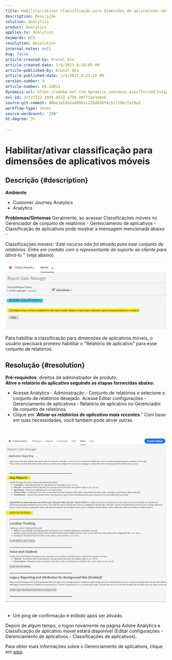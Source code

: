```yaml
---
title: Habilitar/ativar classificação para dimensões de aplicativos móveis
description: Descrição
solution: Analytics
product: Analytics
applies-to: Analytics
keywords: KCS
resolution: Resolution
internal-notes: null
bug: false
article-created-by: Krunal Oza
article-created-date: 1/4/2023 8:10:05 AM
article-published-by: Krunal Oza
article-published-date: 1/4/2023 8:23:18 AM
version-number: 4
article-number: KA-18011
dynamics-url: https://adobe-ent.crm.dynamics.com/main.aspx?forceUCI=1&pagetype=entityrecord&etn=knowledgearticle&id=abc8232e-078c-ed11-81ac-6045bd0063aa
exl-id: 7ef1ff22-2035-4522-a756-30ff2ae3e6e8
source-git-commit: 80be1a59aeadd9b1c22dd038f4c51728bcfa29a3
workflow-type: tm+mt
source-wordcount: '258'
ht-degree: 3%

---
```


# Habilitar/ativar classificação para dimensões de aplicativos móveis

## Descrição {#description}

<b>Ambiente</b>
- Customer Journey Analytics
- Analytics



<b>Problemas/Sintomas</b>
Geralmente, ao acessar Classificações móveis no Gerenciador de conjunto de relatórios - Gerenciamento de aplicativos - Classificação de aplicativos pode mostrar a mensagem mencionada abaixo -

Classificações móveis: &#39;*Este recurso não foi ativado para este conjunto de relatórios. Entre em contato com o representante do suporte ao cliente para ativá-lo.*&quot; (veja abaixo).

![](assets/___acc8232e-078c-ed11-81ac-6045bd0063aa___.png)

Para habilitar a classificação para dimensões de aplicativos móveis, o usuário precisará primeiro habilitar o &quot;Relatório de aplicativo&quot; para esse conjunto de relatórios.


## Resolução {#resolution}

<b>Pré-requisitos</b>: direitos de administrador de produto.<br><b>Ative o relatório do aplicativo seguindo as etapas fornecidas abaixo:</b>
- Acesse Analytics - Administração - Conjunto de relatórios e selecione o conjunto de relatórios desejado. Acesse Editar configurações - Gerenciamento de aplicativos -<b> </b>Relatório de aplicativo no Gerenciador de conjunto de relatórios.
- Clique em &#39;<b>*Ativar os relatórios de aplicativo mais recentes</b>*.&quot; Com base em suas necessidades, você também pode ativar outras.

<br> <br>![](assets/0ae3ca9c-b68f-ec11-b400-00224804a35d.png)
 
- Um ping de confirmação é exibido após ser ativado.


Depois de algum tempo, o logon novamente na página Adobe Analytics e Classificação de aplicativo móvel estará disponível (Editar configurações - Gerenciamento de aplicativos - Classificações de aplicativos).

Para obter mais informações sobre o Gerenciamento de aplicativos, clique em [aqui](https://nam04.safelinks.protection.outlook.com/?url=https%3A%2F%2Fexperienceleague.adobe.com%2Fdocs%2Fanalytics%2Fadmin%2Fadmin-tools%2Fmobile-management.html%3Flang%3Den&amp;amp;data=04%7C01%7Cnilotpalb%40adobe.com%7C3c1d5032d121424be46208d9f1d8905c%7Cfa7b1b5a7b34438794aed2c178decee1%7C0%7C0%7C637806734700482559%7CUnknown%7CTWFpbGZsb3d8eyJWIjoiMC4wLjAwMDAiLCJQIjoiV2luMzIiLCJBTiI6Ik1haWwiLCJXVCI6Mn0%3D%7C3000&amp;amp;sdata=uxWerDD%2FHHZVSk%2B6eY0p2czXyW3BtXq75lRarjebwak%3D&amp;amp;reserved=0 "Clique para seguir o link: https://experienceleague.adobe.com/docs/analytics/admin/admin-tools/mobile-management.html?lang=en").
